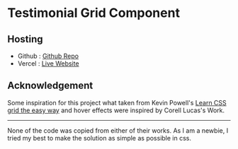 # Testimonial Grid Component

## Hosting
* Github : [Github Repo](https://github.com/bene-volent/testimonial-grid)
* Vercel : [Live Website](https://testimonial-grid-livid.vercel.app/)

## Acknowledgement
Some inspiration for this project what taken from Kevin Powell's [Learn CSS grid the easy way](https://www.youtube.com/watch?v=rg7Fvvl3taU) and hover effects were inspired by Corell Lucas's Work. 

---

None of the code was copied from either of their works. As I am a newbie, I tried my best to make the solution as simple as possible in css.